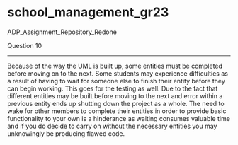 # school_management_gr23
ADP_Assignment_Repository_Redone


Question 10
_____________________________________________________________________________________________________________________________________________
Because of the way the UML is built up, some entities must be completed before moving on to the next.
Some students may experience difficulties as a result of having to wait for someone else to finish their entity before they can begin working. 
This goes for the testing as well. Due to the fact that different entities may be built before moving to the next and error within a previous entity
ends up shutting down the project as a whole.
The need to wake for other members to complete their entities in order to provide basic functionality to your own is a hinderance as waiting consumes 
valuable time and if you do decide to carry on without the necessary entities you may unknowingly be producing flawed code.
